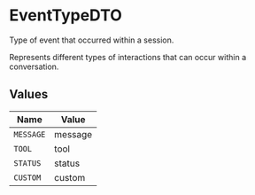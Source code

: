 # EventTypeDTO

Type of event that occurred within a session.

Represents different types of interactions that can occur within a conversation.


## Values

| Name      | Value     |
| --------- | --------- |
| `MESSAGE` | message   |
| `TOOL`    | tool      |
| `STATUS`  | status    |
| `CUSTOM`  | custom    |
